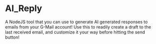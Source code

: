 # AI_Reply
A NodeJS tool that you can use to generate AI generated responses to emails from your G-Mail account! Use this to readily create a draft to the last received email, and customize it your way before hitting the send button!
